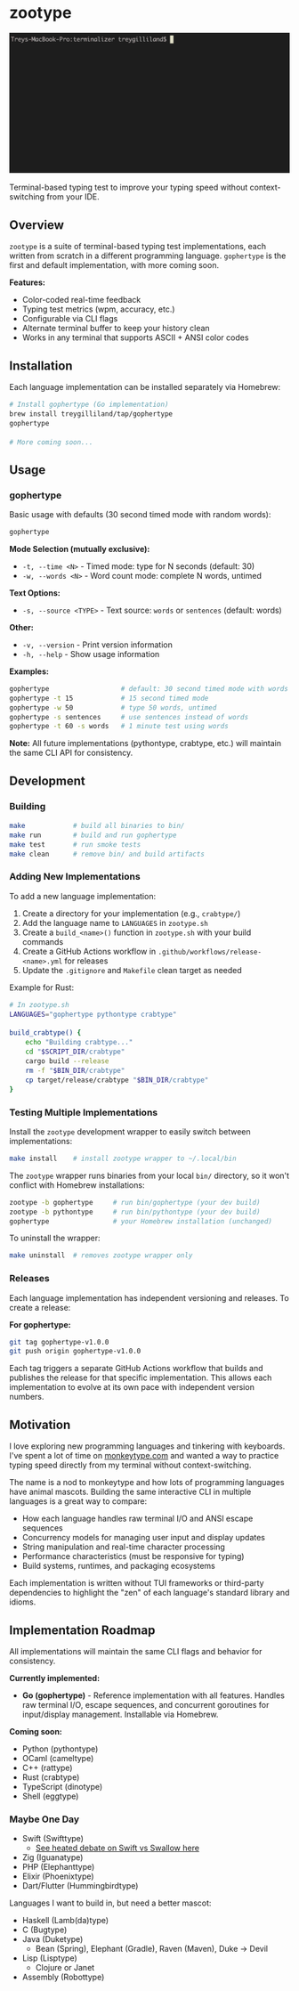 # zootype

![gophertype demo](images/gophertype.gif)

Terminal-based typing test to improve your typing speed without context-switching from your IDE.

## Overview

`zootype` is a suite of terminal-based typing test implementations, each written from scratch in a different programming language.
`gophertype` is the first and default implementation, with more coming soon.

**Features:**

- Color-coded real-time feedback
- Typing test metrics (wpm, accuracy, etc.)
- Configurable via CLI flags
- Alternate terminal buffer to keep your history clean
- Works in any terminal that supports ASCII + ANSI color codes

## Installation

Each language implementation can be installed separately via Homebrew:

```bash
# Install gophertype (Go implementation)
brew install treygilliland/tap/gophertype
gophertype

# More coming soon...
```

## Usage

### gophertype

Basic usage with defaults (30 second timed mode with random words):

```bash
gophertype
```

**Mode Selection (mutually exclusive):**

- `-t, --time <N>` - Timed mode: type for N seconds (default: 30)
- `-w, --words <N>` - Word count mode: complete N words, untimed

**Text Options:**

- `-s, --source <TYPE>` - Text source: `words` or `sentences` (default: words)

**Other:**

- `-v, --version` - Print version information
- `-h, --help` - Show usage information

**Examples:**

```bash
gophertype                  # default: 30 second timed mode with words
gophertype -t 15            # 15 second timed mode
gophertype -w 50            # type 50 words, untimed
gophertype -s sentences     # use sentences instead of words
gophertype -t 60 -s words   # 1 minute test using words
```

**Note:** All future implementations (pythontype, crabtype, etc.) will maintain the same CLI API for consistency.

## Development

### Building

```bash
make            # build all binaries to bin/
make run        # build and run gophertype
make test       # run smoke tests
make clean      # remove bin/ and build artifacts
```

### Adding New Implementations

To add a new language implementation:

1. Create a directory for your implementation (e.g., `crabtype/`)
2. Add the language name to `LANGUAGES` in `zootype.sh`
3. Create a `build_<name>()` function in `zootype.sh` with your build commands
4. Create a GitHub Actions workflow in `.github/workflows/release-<name>.yml` for releases
5. Update the `.gitignore` and `Makefile` clean target as needed

Example for Rust:

```sh
# In zootype.sh
LANGUAGES="gophertype pythontype crabtype"

build_crabtype() {
    echo "Building crabtype..."
    cd "$SCRIPT_DIR/crabtype"
    cargo build --release
    rm -f "$BIN_DIR/crabtype"
    cp target/release/crabtype "$BIN_DIR/crabtype"
}
```

### Testing Multiple Implementations

Install the `zootype` development wrapper to easily switch between implementations:

```bash
make install    # install zootype wrapper to ~/.local/bin
```

The `zootype` wrapper runs binaries from your local `bin/` directory, so it won't conflict with Homebrew installations:

```bash
zootype -b gophertype     # run bin/gophertype (your dev build)
zootype -b pythontype     # run bin/pythontype (your dev build)
gophertype                # your Homebrew installation (unchanged)
```

To uninstall the wrapper:

```bash
make uninstall  # removes zootype wrapper only
```

### Releases

Each language implementation has independent versioning and releases. To create a release:

**For gophertype:**

```bash
git tag gophertype-v1.0.0
git push origin gophertype-v1.0.0
```

Each tag triggers a separate GitHub Actions workflow that builds and publishes the release for that specific implementation. This allows each implementation to evolve at its own pace with independent version numbers.

## Motivation

I love exploring new programming languages and tinkering with keyboards. I've spent a lot of time on [monkeytype.com](https://monkeytype.com/) and wanted a way to practice typing speed directly from my terminal without context-switching.

The name is a nod to monkeytype and how lots of programming languages have animal mascots. Building the same interactive CLI in multiple languages is a great way to compare:

- How each language handles raw terminal I/O and ANSI escape sequences
- Concurrency models for managing user input and display updates
- String manipulation and real-time character processing
- Performance characteristics (must be responsive for typing)
- Build systems, runtimes, and packaging ecosystems

Each implementation is written without TUI frameworks or third-party dependencies to highlight the "zen" of each language's standard library and idioms.

## Implementation Roadmap

All implementations will maintain the same CLI flags and behavior for consistency.

**Currently implemented:**

- **Go (gophertype)** - Reference implementation with all features. Handles raw terminal I/O, escape sequences, and concurrent goroutines for input/display management. Installable via Homebrew.

**Coming soon:**

- Python (pythontype)
- OCaml (cameltype)
- C++ (rattype)
- Rust (crabtype)
- TypeScript (dinotype)
- Shell (eggtype)

### Maybe One Day

- Swift (Swifttype)
  - [See heated debate on Swift vs Swallow here](https://github.com/swiftlang/swift/issues/44791)
- Zig (Iguanatype)
- PHP (Elephanttype)
- Elixir (Phoenixtype)
- Dart/Flutter (Hummingbirdtype)

Languages I want to build in, but need a better mascot:

- Haskell (Lamb(da)type)
- C (Bugtype)
- Java (Duketype)
  - Bean (Spring), Elephant (Gradle), Raven (Maven), Duke -> Devil
- Lisp (Lisptype)
  - Clojure or Janet
- Assembly (Robottype)
